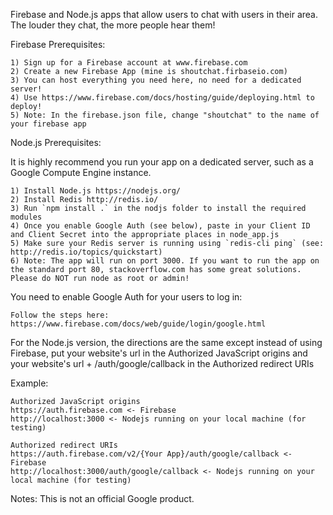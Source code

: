Firebase and Node.js apps that allow users to chat with users in their area. The louder they chat, the more people hear them!

Firebase Prerequisites:

	1) Sign up for a Firebase account at www.firebase.com
	2) Create a new Firebase App (mine is shoutchat.firbaseio.com)
	3) You can host everything you need here, no need for a dedicated server!
	4) Use https://www.firebase.com/docs/hosting/guide/deploying.html to deploy!
	5) Note: In the firebase.json file, change "shoutchat" to the name of your firebase app

Node.js Prerequisites:

It is highly recommend you run your app on a dedicated server, such as a Google Compute Engine instance.

	1) Install Node.js https://nodejs.org/
	2) Install Redis http://redis.io/
	3) Run `npm install .` in the nodjs folder to install the required modules
	4) Once you enable Google Auth (see below), paste in your Client ID and Client Secret into the appropriate places in node_app.js
	5) Make sure your Redis server is running using `redis-cli ping` (see: http://redis.io/topics/quickstart)
	6) Note: The app will run on port 3000. If you want to run the app on the standard port 80, stackoverflow.com has some great solutions. Please do NOT run node as root or admin!

You need to enable Google Auth for your users to log in:

	Follow the steps here:
	https://www.firebase.com/docs/web/guide/login/google.html

For the Node.js version, the directions are the same except instead of using Firebase, put your website's url in the Authorized JavaScript origins and your website's url + /auth/google/callback in the Authorized redirect URIs

Example:

	Authorized JavaScript origins
	https://auth.firebase.com <- Firebase
	http://localhost:3000 <- Nodejs running on your local machine (for testing)
	
	Authorized redirect URIs
	https://auth.firebase.com/v2/{Your App}/auth/google/callback <- Firebase
	http://localhost:3000/auth/google/callback <- Nodejs running on your local machine (for testing)

Notes:
This is not an official Google product.
